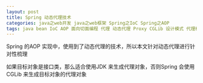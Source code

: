 ```yaml
---
layout: post
title: Spring 动态代理技术
categories: java之web开发 java之web框架 Spring之IoC Spring之AOP 
tags: java bean IoC AOP 面向切面编程 代理 动态代理 Proxy CGLib 设计模式 代理模式 JDK动态代理 元数据区 
---
```


Spring 的AOP 实现中，使用到了动态代理的技术，所以本文针对动态代理进行针对性梳理

如果目标对象是接口类，那么适合使用JDK 来生成代理对象，否则Spring 会使用CGLib 来生成目标对象的代理对象

